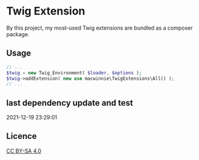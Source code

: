 # Twig Extension

By this project, my most-used Twig extensions are bundled as a composer package.

## Usage

```php
// ...
$twig = new Twig_Environment( $loader, $options );
$twig->addExtension( new use macwinnie\TwigExtensions\All() );
// ...
```

## last dependency update and test

2021-12-19 23:29:01

## Licence

[CC BY-SA 4.0](https://creativecommons.org/licenses/by-sa/4.0/deed.en)
